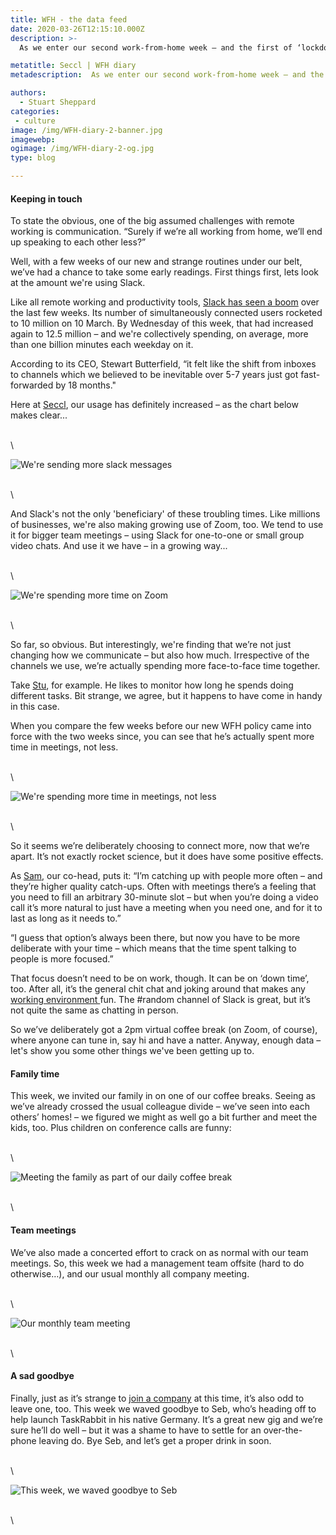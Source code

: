 ```yaml
---
title: WFH - the data feed
date: 2020-03-26T12:15:10.000Z
description: >-
  As we enter our second work-from-home week – and the first of ‘lockdown’ – we thought we'd examine the data to see how we're adjusting to our new normal. And show some of the developments (both happy and sad) that have shaped our week...

metatitle: Seccl | WFH diary
metadescription:  As we enter our second work-from-home week – and the first of ‘lockdown’ – we examine the data to explore how we're adjusting to our new normal.

authors:
  - Stuart Sheppard
categories:
 - culture
image: /img/WFH-diary-2-banner.jpg
imagewebp:
ogimage: /img/WFH-diary-2-og.jpg
type: blog

---
```


#### Keeping in touch

To state the obvious, one of the big assumed challenges with remote working is communication. “Surely if we’re all working from home, we’ll end up speaking to each other less?”

Well, with a few weeks of our new and strange routines under our belt, we’ve had a chance to take some early readings. First things first, lets look at the amount we're using Slack.

Like all remote working and productivity tools, <a href="https://www.marketwatch.com/story/these-charts-show-how-much-slack-use-has-skyrocketed-with-millions-now-working-from-home-2020-03-26" target=blank>Slack has seen a boom</a> over the last few weeks. Its number of simultaneously connected users rocketed to 10 million on 10 March. By Wednesday of this week, that had increased again to 12.5 million – and we're collectively spending, on average, more than one billion minutes each weekday on it.

According to its CEO, Stewart Butterfield, “it felt like the shift from inboxes to channels which we believed to be inevitable over 5-7 years just got fast-forwarded by 18 months."

Here at <a href="https://seccl.tech"> Seccl</a>, our usage has definitely increased – as the chart below makes clear...

\
\

![We're sending more slack messages](/img/slack-messages.jpg)

\
\

And Slack's not the only 'beneficiary' of these troubling times. Like millions of businesses, we're also making growing use of Zoom, too. We tend to use it for bigger team meetings – using Slack for one-to-one or small group video chats. And use it we have – in a growing way...


\
\

![We're spending more time on Zoom](/img/zoom.jpg)

\
\

So far, so obvious. But interestingly, we're finding that we’re not just changing how we communicate – but also how much. Irrespective of the channels we use, we’re actually spending more face-to-face time together.

Take <a href="https://www.linkedin.com/in/sansheppard/">Stu</a>, for example. He likes to monitor how long he spends doing different tasks. Bit strange, we agree, but it happens to have come in handy in this case.

When you compare the few weeks before our new WFH policy came into force with the two weeks since, you can see that he’s actually spent more time in meetings, not less.


\
\

![We're spending more time in meetings, not less](/img/staying-connected.jpg)

\
\

So it seems we’re deliberately choosing to connect more, now that we’re apart. It’s not exactly rocket science, but it does have some positive effects.

As <a href="https://www.linkedin.com/in/sam-handfield-jones-a6895b4a/"> Sam</a>, our co-head, puts it: “I’m catching up with people more often – and they’re higher quality catch-ups. Often with meetings there’s a feeling that you need to fill an arbitrary 30-minute slot – but when you’re doing a video call it’s more natural to just have a meeting when you need one, and for it to last as long as it needs to.”

“I guess that option’s always been there, but now you have to be more deliberate with your time – which means that the time spent talking to people is more focused.”

That focus doesn’t need to be on work, though. It can be on ‘down time’, too. After all, it’s the general chit chat and joking around that makes any <a href="https://seccl.tech/careers"> working environment </a> fun. The #random channel of Slack is great, but it’s not quite the same as chatting in person.

So we’ve deliberately got a 2pm virtual coffee break (on Zoom, of course), where anyone can tune in, say hi and have a natter. Anyway, enough data – let's show you some other things we've been getting up to.


#### Family time

 This week, we invited our family in on one of our coffee breaks. Seeing as we’ve already crossed the usual colleague divide – we’ve seen into each others’ homes! – we figured we might as well go a bit further and meet the kids, too. Plus children on conference calls are funny:


\
\

![Meeting the family as part of our daily coffee break](/img/family-time.gif)

\
\

#### Team meetings

We’ve also made a concerted effort to crack on as normal with our team meetings. So, this week we had a management team offsite (hard to do otherwise…), and our usual monthly all company meeting.

\
\

![Our monthly team meeting](/img/all-company.gif)

\
\

#### A sad goodbye

Finally, just as it’s strange to <a href="https://seccl.tech/careers"> join a company</a> at this time, it’s also odd to leave one, too. This week we waved goodbye to Seb, who’s heading off to help launch TaskRabbit in his native Germany. It’s a great new gig and we’re sure he’ll do well – but it was a shame to have to settle for an over-the-phone leaving do. Bye Seb, and let’s get a proper drink in soon.

\
\

![This week, we waved goodbye to Seb](/img/seb-leaving-drinks.gif)

\
\
